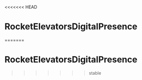<<<<<<< HEAD
# RocketElevatorsDigitalPresence
=======
# RocketElevatorsDigitalPresence
>>>>>>> stable
